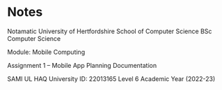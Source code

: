 # Notes
Notamatic
University of Hertfordshire
School of Computer Science
BSc Computer Science

Module: Mobile Computing

Assignment 1 – Mobile App Planning Documentation 

SAMI UL HAQ
University ID: 22013165
Level 6
Academic Year (2022-23)
